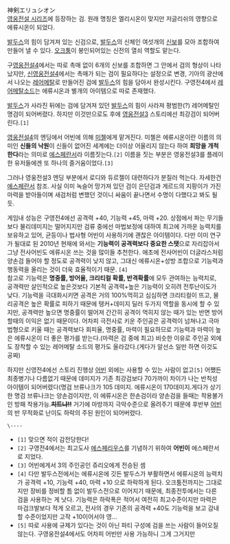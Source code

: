 神剣エリュシオン  
[영웅전설 시리즈](%EC%98%81%EC%9B%85%EC%A0%84%EC%84%A4%20%EC%8B%9C%EB%A6%AC%EC%A6%88.md)에 등장하는 검. 원래 명칭은 엘리시온이 맞지만 저글리쉬의 영향으로 에류시온이 되었다.

[발두스](%EB%B0%9C%EB%91%90%EC%8A%A4.md)의 힘이 담겨져 있는 신검으로,
[발두스](%EB%B0%9C%EB%91%90%EC%8A%A4.md)의 신체인 여섯개의
[신보](%EC%8B%A0%EB%B3%B4.md)를 모아 조합하여 만들어 낼 수 있다.
[오크툼](%EC%98%A4%ED%81%AC%ED%88%BC.md)이 봉인되어있는 신전의 열쇠 역할도 맡는다.

구[영웅전설4](%EC%98%81%EC%9B%85%EC%A0%84%EC%84%A44.md)에서는 따로 촉매 없이 6개의 신보를 조합하면
그 안에서 검의 형상이 나타났지만,
[신영웅전설4](%EC%8B%A0%EC%98%81%EC%9B%85%EC%A0%84%EC%84%A44.md)에서는 촉매가 되는 검이
필요하다는 설정으로 변경, 기아의 광산에서 나오는
[레어메탈](%EB%A0%88%EC%96%B4%EB%A9%94%ED%83%88.md)로 만들어진 검에
[발두스](%EB%B0%9C%EB%91%90%EC%8A%A4.md)의 힘을 담아서 완성시킨다. 구영전4에서 [레어메탈소드](%EB%A0%88%EC%96%B4%EB%A9%94%ED%83%88%20%EC%86%8C%EB%93%9C.md)는 에류시온과
별개의 아이템으로 따로 존재했다.

[발두스](%EB%B0%9C%EB%91%90%EC%8A%A4.md)가 사라진 뒤에는 검에 담겨져 있던
[발두스](%EB%B0%9C%EB%91%90%EC%8A%A4.md)의 힘이 사라져 평범한(?) 레어메탈인 명검이 되어버렸다. 하지만
이것만으로도 후에 [영웅전설3](%EC%98%81%EC%9B%85%EC%A0%84%EC%84%A43.md) 스토리에선 최강검이
되어버린다.`[1]`

[영웅전설4](%EC%98%81%EC%9B%85%EC%A0%84%EC%84%A44.md)의 엔딩에서 어빈에 의해
[미첼](%EB%AF%B8%EC%B2%BC.md)에게 맡겨진다. 미첼은 에류시온이란 이름의 의미인 **신들의 낙원**이 신들이 없어진
세계에는 더이상 어울리지 않는다 하여 **희망을 개척한다**라는 의미로
[에스페란서](%EC%97%90%EC%8A%A4%ED%8E%98%EB%9E%80%EC%84%9C.md)라 이름짓는다.`[2]` 이름을
짓는 부분은 영웅전설3를 플레이한 유저들에겐 또 하나의 즐거움이었다.`[3]`

그러나 영웅전설3 엔딩 부분에서 로디와 듀르젤이 대련하다가 분질러 먹는다. 자세한건
[에스페란서](%EC%97%90%EC%8A%A4%ED%8E%98%EB%9E%80%EC%84%9C.md) 참조. 사실 이미 녹슬어 망가져
있던 검이 은단검과 게르드의 지팡이가 가진 마력을 받아들이며 새검처럼 변했던 것이니 싸움이 끝나면서 수명이 다했다고 봐도 될듯.

게임내 성능은 구영전4에선 공격력 +40, 기능력 +45, 마력 +20. 상점에서 파는 무기들보다 물리데미지는 떨어지지만 검류 중에선
마법보정에 대하여 최고에 가까운 능력치를 보유하고 있어, 균등이나 법사형 어빈이 사용하기에 괜찮은 아이템이다. 다만 이미 연구가 될대로 된
2010년 현재에 와서는 **기능력이 공격력보다 중요한 스탯**으로 자리잡아서 그냥 전사어빈도 에류시온 쓰는 것을 많이들 추천한다. 애초에
전사어빈이 더글라스처럼 양손검 들어야 할 정도로 공격력이 낮지 않고, 그대신 에류시온+성방 조합으로 기능력과 행동력을 올리는 것이 더욱
효율적이기 때문. `[4]`  
참고로 기능력은 **명중률, 방어율, 크리티컬 확률, 반격확률**에 모두 관여하는 능력치로, 공격력만 살인적으로 높은것보다 기본적
공격력+높은 기능력이 오히려 전투난이도가 낮다. 기능력을 극대화시키면 공격은 거의 100%먹히고 심심하면 크리티컬이 뜨고, 물리공격은 높은
확률로 피하기 때문에 탱커+데미지 딜러 두가지 역할을 동시에 할 수 있지만, 공격력만 높으면 명중률이 떨어져 간간히 공격이 먹히지 않는 때가
있는 반면 방어할때의 이익은 없기 때문이다. 어차피 극전사로 키운 주인공은 공격력이 넘쳐나고 극마법형으로 키울 때는 공격력보다 회피율,
명중률, 마력이 필요하므로 기능력과 마력이 높은 에류시온이 더 좋은 평가를 받는다.(마력은 검 중에 최고) 비슷한 이유로 주인공 외에도
장착할 수 있는 레어메탈 소드의 평가도 올라갔다.(게다가 알선소 일만 하면 이것도 공짜)

하지만 신영전4에선 스토리 진행상 [어빈](%EC%96%B4%EB%B9%88.md) 외에는 사용할 수 있는 사람이 없고`[5]` 어쨌든
최종병기나 다름없기 때문에 데미지가 기존 최강검보다 70가까이 차이가 나는 반칙성 아이템이 되어버렸다(명검 브류나크가 105 데미지.
에류시온이 170데미지.게다가 상기한 명검 브류나크는 양손검이지만, 이 에류시온은 한손검이라 양손검을 들때는 착용불가인 방패
착용가능.**<del>치트냐!!</del>** 거기에 마방까지 극악수준으로 올려주기 때문에 후반부
[어빈](%EC%96%B4%EB%B9%88.md)의 반 무적화로 난이도 하락의 주된 원인이 되어버렸다.

`\----`

  * `[1]` 맞으면 적이 감전당한다!
  * `[2]` 구영전4에서는 최고도사 [에스페리우스](%EC%97%90%EC%8A%A4%ED%8E%98%EB%A6%AC%EC%9A%B0%EC%8A%A4.md)를 기념하기 위하여 **어빈이** 에스페란서로 지었다.
  * `[3]` 어빈에게서 3의 주인공인 쥬리오에게 전승된 셈
  * `[4]` 다만 발두스전에서는 에류시온에 깃든 발두스가 부활하면서 에류시온의 능력치가 공격력 +10, 기능력 +40, 마력 +10 으로 하락하게 된다. 오크툼전까지는 그대로지만 장비를 정비할 틈 없이 발두스전으로 이어지기 때문에, 최종전투에서는 다른 검을 사용하는 게 낫다. 기능력은 하락폭은 적어서 여전히 최고수준이지만 마력은 마검크발보다 적게 오르고, 전사의 경우 기존의 공격력 +40도 기능력을 보고 감내할 수준이었지만 고작 +10이어서야 영...
  * `[5]` 따로 사용에 규제가 있다는 것이 아닌 파티 구성에 검을 쓰는 사람이 들어오질 않는다. 구영웅전설4에서도 어차피 어빈만 사용 가능하니 그게 그거지만

